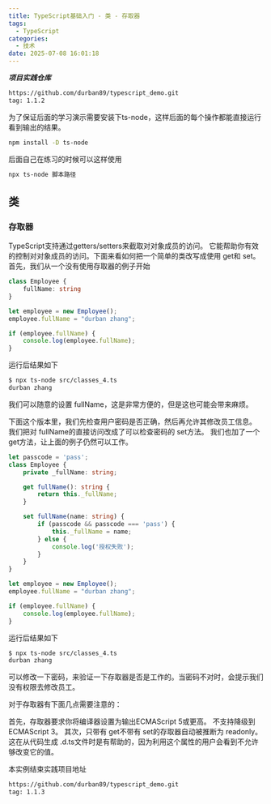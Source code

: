 ```yaml
---
title: TypeScript基础入门 - 类 - 存取器
tags:
  - TypeScript
categories:
  - 技术
date: 2025-07-08 16:01:18
---
```


***项目实践仓库***

```bash
https://github.com/durban89/typescript_demo.git
tag: 1.1.2
```

为了保证后面的学习演示需要安装下ts-node，这样后面的每个操作都能直接运行看到输出的结果。

```bash
npm install -D ts-node
```

后面自己在练习的时候可以这样使用

```bash
npx ts-node 脚本路径
```

## **类**

### **存取器**

TypeScript支持通过getters/setters来截取对对象成员的访问。 它能帮助你有效的控制对对象成员的访问。下面来看如何把一个简单的类改写成使用 get和 set。 首先，我们从一个没有使用存取器的例子开始

```ts
class Employee {
    fullName: string    
}

let employee = new Employee();
employee.fullName = "durban zhang";

if (employee.fullName) {
    console.log(employee.fullName);
}
```

运行后结果如下

```bash
$ npx ts-node src/classes_4.ts
durban zhang
```

我们可以随意的设置 fullName，这是非常方便的，但是这也可能会带来麻烦。

下面这个版本里，我们先检查用户密码是否正确，然后再允许其修改员工信息。 我们把对 fullName的直接访问改成了可以检查密码的 set方法。 我们也加了一个 get方法，让上面的例子仍然可以工作。

```ts
let passcode = 'pass';
class Employee {
    private _fullName: string;

    get fullName(): string {
        return this._fullName;
    }

    set fullName(name: string) {
        if (passcode && passcode === 'pass') {
            this._fullName = name;
        } else {
            console.log('授权失败');
        }
    }
}

let employee = new Employee();
employee.fullName = "durban zhang";

if (employee.fullName) {
    console.log(employee.fullName);
}
```

运行后结果如下

```bash
$ npx ts-node src/classes_4.ts
durban zhang
```

可以修改一下密码，来验证一下存取器是否是工作的。当密码不对时，会提示我们没有权限去修改员工。

对于存取器有下面几点需要注意的：

首先，存取器要求你将编译器设置为输出ECMAScript 5或更高。 不支持降级到ECMAScript 3。 其次，只带有 get不带有 set的存取器自动被推断为 readonly。 这在从代码生成 .d.ts文件时是有帮助的，因为利用这个属性的用户会看到不允许够改变它的值。

本实例结束实践项目地址

```bash
https://github.com/durban89/typescript_demo.git
tag: 1.1.3
```
